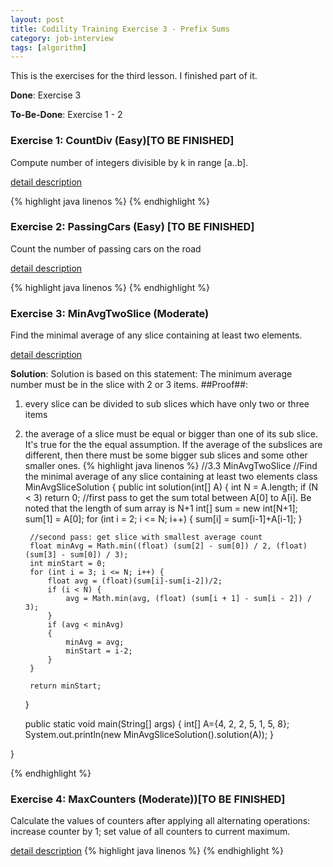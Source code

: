 ```yaml
---
layout: post
title: Codility Training Exercise 3 - Prefix Sums
category: job-interview
tags: [algorithm]
---
```

This is the exercises for the third lesson. I finished part of it.

**Done**: Exercise 3

**To-Be-Done**: Exercise 1 - 2

### Exercise 1: CountDiv (Easy)[TO BE FINISHED] 

Compute number of integers divisible by k in range [a..b]. 

[detail description](https://codility.com/demo/take-sample-test/count_div/)

{%  highlight java linenos  %}
{% endhighlight %}

### Exercise 2: PassingCars (Easy) [TO BE FINISHED]
Count the number of passing cars on the road

[detail description](https://codility.com/demo/take-sample-test/passing_cars/)

{%  highlight java linenos  %}
{% endhighlight %}


### Exercise 3: MinAvgTwoSlice (Moderate)
Find the minimal average of any slice containing at least two elements. 

[detail description](https://codility.com/demo/take-sample-test/min_avg_two_slice/)

**Solution**:
Solution is based on this statement: The minimum average number must be in the slice with 2 or 3 items. 
##Proof##:
1. every slice can be divided to sub slices which have only two or three items
2. the average of a slice must be equal or bigger than one of its sub slice. It's true for the the equal assumption. If the average of the subslices are different, then there must be some bigger sub slices and some other smaller ones. 
{% highlight java linenos %}
//3.3 MinAvgTwoSlice 
//Find the minimal average of any slice containing at least two elements
class MinAvgSliceSolution {
    public int solution(int[] A) {
        int N = A.length;
        if (N < 3)
			return 0;
        //first pass to get the sum total between A[0] to A[i]. Be noted that the length of sum array is N+1
        int[] sum = new int[N+1];
        sum[1] = A[0];
        for (int i = 2; i <= N; i++) {
            sum[i] = sum[i-1]+A[i-1];
        }

		//second pass: get slice with smallest average count
        float minAvg = Math.min((float) (sum[2] - sum[0]) / 2, (float) (sum[3] - sum[0]) / 3);
        int minStart = 0;
        for (int i = 3; i <= N; i++) {
            float avg = (float)(sum[i]-sum[i-2])/2;
            if (i < N) {
                avg = Math.min(avg, (float) (sum[i + 1] - sum[i - 2]) / 3);
            }
            if (avg < minAvg)
            {
                minAvg = avg;
                minStart = i-2;
            }
        }

        return minStart;
    }

    public static void main(String[] args) {
		int[] A={4, 2, 2, 5, 1, 5, 8};
		System.out.println(new MinAvgSliceSolution().solution(A));
    }
    
}

{% endhighlight  %}

### Exercise 4: MaxCounters  (Moderate))[TO BE FINISHED]
Calculate the values of counters after applying all alternating operations: increase counter by 1; set value of all counters to current maximum. 

[detail description](https://codility.com/demo/take-sample-test/max_counters/)
{%  highlight java linenos  %}
{% endhighlight %}
